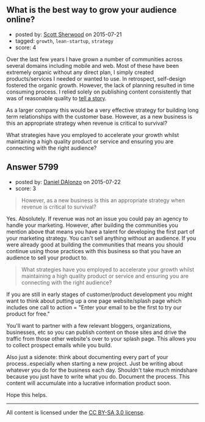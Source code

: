 ## What is the best way to grow your audience online?

- posted by: [Scott Sherwood](https://stackexchange.com/users/975331/scott-sherwood) on 2015-07-21
- tagged: `growth`, `lean-startup`, `strategy`
- score: 4

<p>Over the last few years I have grown a number of communities across several domains including mobile and web. Most of these have been extremely organic without any direct plan, I simply created products/services I needed or wanted to use. In retrospect, self-design fostered the organic growth. However, the lack of planning resulted in time consuming process. I relied solely on publishing content consistently that was of reasonable quality to <a href="http://www.livethinkdesign.com/stories-that-surprise-and-delight/" rel="nofollow">tell a story</a>. </p>

<p>As a larger company this would be a very effective strategy for building long term relationships with the customer base. However, as a new business is this an appropriate strategy when revenue is critical to survival?</p>

<p>What strategies have you employed to accelerate your growth whilst maintaining a high quality product or service and ensuring you are connecting with the right audience? </p>



## Answer 5799

- posted by: [Daniel DAlonzo](https://stackexchange.com/users/6664489/daniel-dalonzo) on 2015-07-22
- score: 3

<blockquote>
  <p>However, as a new business is this an appropriate strategy when
  revenue is critical to survival?</p>
</blockquote>

<p>Yes. Absolutely. If revenue was not an issue you could pay an agency to handle your marketing. However, after building the communities you mention above that means you have a talent for developing the first part of your marketing strategy. You can't sell anything without an audience. If you were already good at building the communities that means you should continue using those practices with this business so that you have an audience to sell your product to.</p>

<blockquote>
  <p>What strategies have you employed to accelerate your growth whilst
  maintaining a high quality product or service and ensuring you are
  connecting with the right audience?</p>
</blockquote>

<p>If you are still in early stages of customer/product development you might want to think about putting up a one page website/splash page which includes one call to action = "Enter your email to be the first to try our product for free." </p>

<p>You'll want to partner with a few relevant bloggers, organizations, businesses, etc so you can publish content on those sites and drive the traffic from those other website's over to your splash page. This allows you to collect prospect emails while you build.</p>

<p>Also just a sidenote: think about documenting every part of your process..especially when starting a new project. Just be writing about whatever you do for the business each day. Shouldn't take much mindshare because you just have to write what you do. Document the process. This content will accumulate into a lucrative information product soon.</p>

<p>Hope this helps.</p>




---

All content is licensed under the [CC BY-SA 3.0 license](https://creativecommons.org/licenses/by-sa/3.0/).
